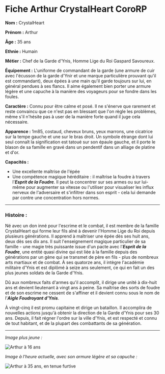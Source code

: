 # Fiche Arthur CrystalHeart CoroRP


**Nom :** CrystalHeart

**Prénom :** Arthur

**Âge :** 35 ans

**Ethnie :** Humain

**Métier :** Chef de la Garde d'Ynis, Homme Lige du Roi Gaspard Savoureux.
 
**Équipement :** L'uniforme de commandant de la garde (une armure de cuir avec l'écusson de la garde d'Ynir et une marque particulière prouvant qu'il est commandant), deux épées à une main qu'il garde toujours sur lui, en général pendues à ses flancs. Il aime également bien porter une armure légère et une capuche à la manière des voyageurs pour se fondre dans les foules.
 
**Caractère :** Connu pour être calme et posé. Il ne s'énerve que rarement et reste convaincu que ce n'est pas en blessant que l'on règle les problèmes, même s'il n'hésite pas à user de la manière forte quand il juge cela nécessaire.

**Apparence :** 1m85, costaud, cheveux bruns, yeux marrons, une cicatrice sur la tempe gauche et une sur le bras droit. Un symbole étrange dont lui seul connaît la signification est tatoué sur son épaule gauche, et il porte le blason de sa famille en gravé dans un pendentif dans un alliage de platine et d'or.
 
 
**Capacités :**

- Une excellente maîtrise de l'épée
- Une compétence magique héréditaire : il maîtrise la foudre à travers l'***Esprit de la Foudre***. Il peut la concentrer sur ses armes ou sur lui-même pour augmenter sa vitesse ou l'utiliser pour visualiser les influx nerveux de l'adversaire et s'infiltrer dans son esprit - cela lui demande par contre une concentration hors normes.
 
-----------------
 
### Histoire :

Né avec un don inné pour l'escrime et le combat, il est membre de la famille CrystalHeart qui forme leur fils aîné à devenir l'Homme Lige du Roi depuis plusieurs générations. Il apprend à maîtriser une épée dès ses huit ans, deux dès ses dix ans. Il suit l'enseignement magique particulier de sa famille - une magie très puissante issue d'un pacte avec l'***Esprit de la Foudre***, une entité quasi divine qui est liée à la famille depuis des générations par un gène qui se transmet de père en fils - plus de nombreux arts martiaux et de combat. À ses quatorze ans, il intègre l'académie militaire d'Ynis et est diplômé à seize ans seulement, ce qui en fait un des plus jeunes soldats de la Garde d'Ynis.
 
Dû aux nombreux faits d'armes qu'il accomplit, il dirige une unité à dix-huit ans et devient lieutenant à vingt ans à peine. Sa maîtrise des sorts de foudre et de son escrime ne cessent de s'affiner et il devient connu sous le nom de l'***Aigle Foudroyant d'Ynis***.
  
À vingt-cinq il est promu capitaine et dirige un bataillon. Il accomplira de nouvelles actions jusqu'à obtenir la direction de la Garde d'Ynis pour ses 30 ans. Depuis, il fait régner l'ordre sur la ville d'Ynis, et est respecté et connu de tout habitant, et de la plupart des combattants de sa génération.
 
--------------------
 
*Image plus jeune :*

![Arthur à 16 ans](http://orig12.deviantart.net/d2f2/f/2009/249/0/0/anger_thunder_god_by_dechain101.jpg)

*Image à l'heure actuelle, avec son armure légère et sa capuche :*

![Arthur à 35 ans, en tenue furtive](https://i.pinimg.com/564x/0a/f4/4d/0af44df1e3529790524948c56de0ecb7.jpg)